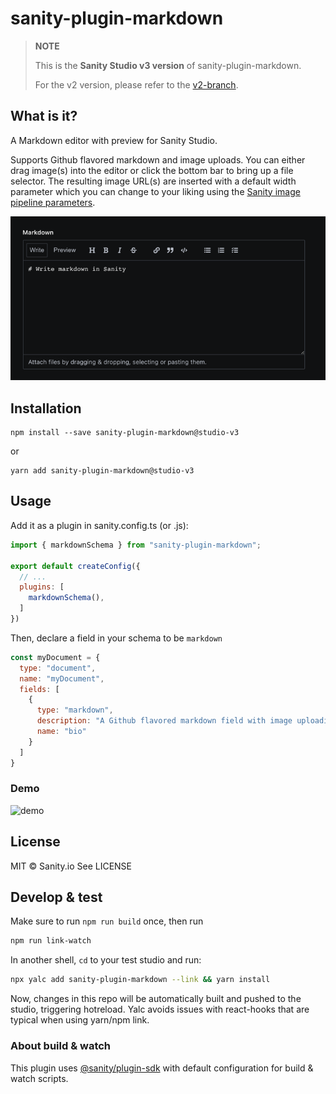 # sanity-plugin-markdown

> **NOTE**
>
> This is the **Sanity Studio v3 version** of sanity-plugin-markdown.
>
> For the v2 version, please refer to the [v2-branch](https://github.com/sanity-io/sanity-plugin-markdown).

## What is it?

A Markdown editor with preview for Sanity Studio. 

Supports Github flavored markdown and image uploads. You can either drag image(s) into the editor or click the bottom bar to bring up a file selector. The resulting image URL(s) are inserted with a default width parameter which you can change to your liking using the [Sanity image pipeline parameters](https://www.sanity.io/docs/image-urls).

![Markdown input](assets/markdown-input.png)

## Installation

```
npm install --save sanity-plugin-markdown@studio-v3
```

or

```
yarn add sanity-plugin-markdown@studio-v3
```

## Usage

Add it as a plugin in sanity.config.ts (or .js):

```js
import { markdownSchema } from "sanity-plugin-markdown";

export default createConfig({
  // ...
  plugins: [
    markdownSchema(),
  ] 
})
```

Then, declare a field in your schema to be `markdown`

```javascript
const myDocument = {
  type: "document",
  name: "myDocument",
  fields: [
    {
      type: "markdown",
      description: "A Github flavored markdown field with image uploading",
      name: "bio"
    }
  ]
}
```
### Demo

![demo](https://user-images.githubusercontent.com/38528/113196621-91ec8780-9218-11eb-86cc-cf0adfa2fd01.gif)


## License

MIT © Sanity.io
See LICENSE

## Develop & test

Make sure to run `npm run build` once, then run

```bash
npm run link-watch
```

In another shell, `cd` to your test studio and run:

```bash
npx yalc add sanity-plugin-markdown --link && yarn install
```

Now, changes in this repo will be automatically built and pushed to the studio,
triggering hotreload. Yalc avoids issues with react-hooks that are typical when using yarn/npm link.

### About build & watch

This plugin uses [@sanity/plugin-sdk](https://github.com/sanity-io/plugin-sdk)
with default configuration for build & watch scripts.
